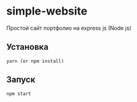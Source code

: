 # simple-website
Простой сайт портфолио на express js (Node js)

## Установка
```
yarn (or npm install)
```

## Запуск
```
npm start
```
